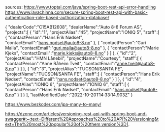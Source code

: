 
sources:
https://www.toptal.com/java/spring-boot-rest-api-error-handling
https://www.javachinna.com/secure-spring-boot-rest-api-with-basic-authentication-role-based-authorization-database/


{
   "dealerCode":"C15AB12608",
   "dealerName":"Auto 8-8 Forum AS",
   "projects":[
      {
         "id":"1",
         "projectAlias":"45",
         "projectName":"IONIQ 5",
         "staff":[
            {
               "contactPerson":"Hans Erik Nødset",
               "contactEmail":"hans.nodset@auto8-8.no"
            },
            {
               "contactPerson":"Guri Malla",
               "contactEmail":"guri.malla@auto8-8.no"
            },
            {
               "contactPerson":"Marie Kjeks",
               "contactEmail":"marie.kjeks@auto8-8.no"
            }
         ]
      },
      {
         "id":"2",
         "projectAlias":"HMN Lånebil",
         "projectName":"Courtesy",
         "staff":[
            {
               "contactPerson":"Anne Råheim Tveit",
               "contactEmail":"anne.tveit@auto8-8.no"
            }
         ]
      },
      {
         "id":"3",
         "projectAlias":"TUCSON/SANTA FE",
         "projectName":"TUCSON/SANTA FE",
         "staff":[
            {
               "contactPerson":"Hans Erik Nødset",
               "contactEmail":"hans.nodset@auto8-8.no"
            }
         ]
      },
      {
         "id":"4",
         "projectAlias":"IONIQ 6",
         "projectName":"IONIQ 6",
         "staff":[
            {
               "contactPerson":"Hans Erik Nødset",
               "contactEmail":"hans.nodset@auto8-8.no"
            }
         ]
      }
   ],
   "lastModifiedDate":"2022-10-20T14:33:14.903Z"
}

https://www.bezkoder.com/jpa-many-to-many/

https://dzone.com/articles/versioning-rest-api-with-spring-boot-and-swagger#:~:text=Different%20Approaches%20to%20API%20Versioning&text=The%20most%20popular%20of%20them,version%3D1.